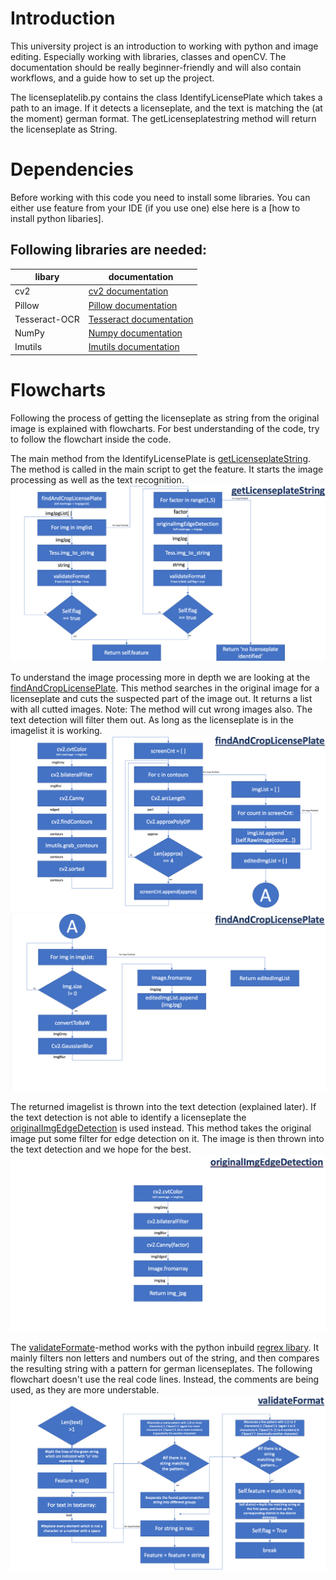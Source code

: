 # Introduction
This university project is an introduction to working with python and image editing. Especially working with libraries, classes and openCV. 
The documentation should be really beginner-friendly and will also contain workflows, and a guide how to set up the project.

The licenseplatelib.py contains the class IdentifyLicensePlate which takes a path to an image. If it detects a licenseplate, and the text is matching the (at the moment) german format. The getLicenseplatestring method will return the licenseplate as String.

# Dependencies
Before working with this code you need to install some libraries. You can either use feature from your IDE (if you use one) else here is a [how to install python libaries].

## Following libraries are needed:
| libary            | documentation  |
|------------       |----------------|
| cv2               | [cv2 documentation](https://pypi.org/project/opencv-python/)  |
| Pillow            | [Pillow documentation](https://pillow.readthedocs.io/en/stable/)  | 
| Tesseract-OCR     | [Tesseract documentation](https://pypi.org/project/pytesseract/) |
| NumPy             |[Numpy documentation](https://numpy.org/doc/stable/)
| Imutils           |[Imutils documentation](https://pypi.org/project/imutils/)

# Flowcharts
Following the process of getting the licenseplate as string from the original image is explained with flowcharts. For best understanding of the code, try to follow the flowchart inside the code.

The main method from the IdentifyLicensePlate is [getLicenseplateString](https://github.com/meiTob/Kennzeichenerkennung/blob/b9627e55419c2de57726a856b065093ed5adde60/licenseplatelib.py#L40). The method is called in the main script to get the feature. It starts the image processing as well as the text recognition.
    ![Flowchart getlicenseplateString](/documentation/getLicenseplateString.png)

To understand the image processing more in depth we are looking at the [findAndCropLicensePlate](https://github.com/meiTob/Kennzeichenerkennung/blob/b9627e55419c2de57726a856b065093ed5adde60/licenseplatelib.py#L73). This method searches in the original image for a licenseplate and cuts the suspected part of the image out. It returns a list with all cutted images. Note: The method will cut wrong images also. The text detection will filter them out. As long as the licenseplate is in the imagelist it is working.
    ![Flowchart findAndCropLicensePlate_1](/documentation/findAndCropLicensePlate_1.png)
    ![Flowchart findAndCropLicensePlate_2](/documentation/findAndCropLicensePlate_2.png)

The returned imagelist is thrown into the text detection (explained later). If the text detection is not able to identify a licenseplate the [originalImgEdgeDetection](https://github.com/meiTob/Kennzeichenerkennung/blob/b9627e55419c2de57726a856b065093ed5adde60/licenseplatelib.py#L174) is used instead. This method takes the original image put some filter for edge detection on it. The image is then thrown into the text detection and we hope for the best.
    ![Flowchart originalImgEdgeDetection.ong](/documentation/originalImgEdgeDetection.png)

The [validateFormate](https://github.com/meiTob/Kennzeichenerkennung/blob/b9627e55419c2de57726a856b065093ed5adde60/licenseplatelib.py#L114)-method  works with the python inbuild [regrex libary](https://docs.python.org/3/library/re.html). It mainly filters non letters and numbers out of the string, and then compares the resulting string with a pattern for german licenseplates. The following flowchart doesn't use the real code lines. Instead, the comments are being used, as they are more understable.
    ![Flowchart validateFormat](/documentation/validateFormat.png)